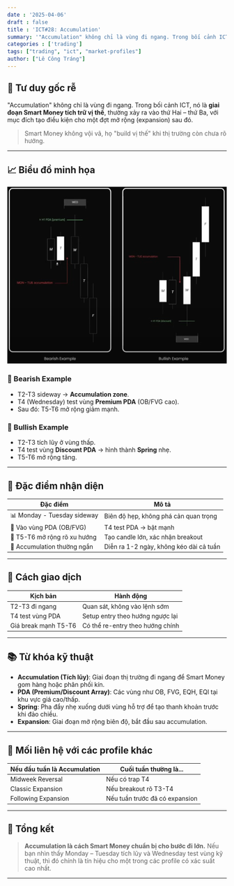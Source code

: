 ```yaml
---
date : '2025-04-06'
draft : false
title : 'ICT#28: Accumulation'
summary: '"Accumulation" không chỉ là vùng đi ngang. Trong bối cảnh ICT, nó là **giai đoạn Smart Money tích trữ vị thế**, thường xảy ra vào thứ Hai – thứ Ba, với mục đích tạo điều kiện cho một đợt mở rộng (expansion) sau đó.'
categories : ['trading']
tags: ["trading", "ict", "market-profiles"]
author: ["Lê Công Tráng"]
---
```


## 🧠 Tư duy gốc rễ

"Accumulation" không chỉ là vùng đi ngang. Trong bối cảnh ICT, nó là **giai đoạn Smart Money tích trữ vị thế**, thường xảy ra vào thứ Hai – thứ Ba, với mục đích tạo điều kiện cho một đợt mở rộng (expansion) sau đó.

> Smart Money không vội vã, họ "build vị thế" khi thị trường còn chưa rõ hướng.

---

## 📈 Biểu đồ minh họa

![alt text](image.png)

### 🔻 Bearish Example

- T2-T3 sideway → **Accumulation zone**.
- T4 (Wednesday) test vùng **Premium PDA** (OB/FVG cao).
- Sau đó: T5-T6 mở rộng giảm mạnh.

### 🔺 Bullish Example

- T2-T3 tích lũy ở vùng thấp.
- T4 test vùng **Discount PDA** → hình thành **Spring** nhẹ.
- T5-T6 mở rộng tăng.

---

## 📌 Đặc điểm nhận diện

| Đặc điểm                    | Mô tả                                   |
| --------------------------- | --------------------------------------- |
| 📊 Monday - Tuesday sideway  | Biên độ hẹp, không phá cản quan trọng   |
| 🧲 Vào vùng PDA (OB/FVG)     | T4 test PDA → bật mạnh                  |
| 🚀 T5-T6 mở rộng rõ xu hướng | Tạo candle lớn, xác nhận breakout       |
| 📅 Accumulation thường ngắn  | Diễn ra 1-2 ngày, không kéo dài cả tuần |

---

## 🧠 Cách giao dịch

| Kịch bản             | Hành động                        |
| -------------------- | -------------------------------- |
| T2-T3 đi ngang       | Quan sát, không vào lệnh sớm     |
| T4 test vùng PDA     | Setup entry theo hướng ngược lại |
| Giá break mạnh T5-T6 | Có thể re-entry theo hướng chính |

---

## 📚 Từ khóa kỹ thuật

- **Accumulation (Tích lũy)**: Giai đoạn thị trường đi ngang để Smart Money gom hàng hoặc phân phối kín.
- **PDA (Premium/Discount Array)**: Các vùng như OB, FVG, EQH, EQl tại khu vực giá cao/thấp.
- **Spring**: Pha đẩy nhẹ xuống dưới vùng hỗ trợ để tạo thanh khoản trước khi đảo chiều.
- **Expansion**: Giai đoạn mở rộng biên độ, bắt đầu sau accumulation.

---

## 📌 Mối liên hệ với các profile khác

| Nếu đầu tuần là Accumulation | Cuối tuần thường là...         |
| ---------------------------- | ------------------------------ |
| Midweek Reversal             | Nếu có trap T4                 |
| Classic Expansion            | Nếu breakout rõ T3-T4          |
| Following Expansion          | Nếu tuần trước đã có expansion |

---

## 🎯 Tổng kết

> **Accumulation là cách Smart Money chuẩn bị cho bước đi lớn.** Nếu bạn nhìn thấy Monday – Tuesday tích lũy và Wednesday test vùng kỹ thuật, thì đó chính là tín hiệu cho một trong các profile có xác suất cao nhất.

---